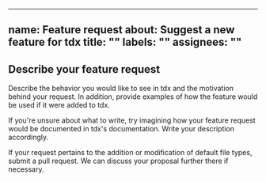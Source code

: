 <!-- /*************************
 *  Copyright (c) xTekC.      *
 *  Licensed under MPL-2.0.   *
 *  See LICENSE for details.  *
 *                            *
 ******************************/ -->

---
name: Feature request
about: Suggest a new feature for tdx
title: ""
labels: ""
assignees: ""
---

## Describe your feature request

Describe the behavior you would like to see in tdx and the motivation behind your request. 
In addition, provide examples of how the feature would be used if it were added to tdx.

If you're unsure about what to write, try imagining how your feature request would be documented in tdx's documentation. Write your description accordingly.

If your request pertains to the addition or modification of default file types, submit a pull request. We can discuss your proposal further there if necessary.
